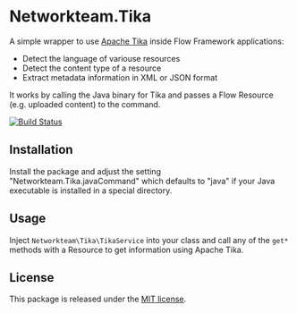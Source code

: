 Networkteam.Tika
================

A simple wrapper to use [Apache Tika](http://tika.apache.org/) inside Flow Framework applications:

- Detect the language of variouse resources
- Detect the content type of a resource
- Extract metadata information in XML or JSON format

It works by calling the Java binary for Tika and passes a Flow Resource (e.g. uploaded content)
to the command.

[![Build Status](https://travis-ci.org/networkteam/Networkteam.Tika.png?branch=master)](https://travis-ci.org/networkteam/Networkteam.Tika)

Installation
------------

Install the package and adjust the setting "Networkteam.Tika.javaCommand" which defaults to "java" if your
Java executable is installed in a special directory.

Usage
-----

Inject `Networkteam\Tika\TikaService` into your class and call any of the `get*` methods with a Resource
to get information using Apache Tika.

License
-------

This package is released under the [MIT license](http://opensource.org/licenses/MIT).
